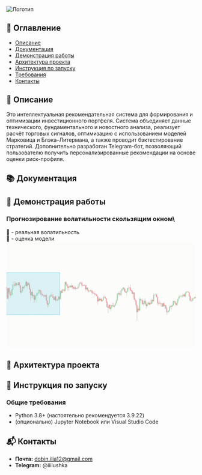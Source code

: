 ![Логотип](https://i.ibb.co/TBVhDjSB/har-rv.jpg)
## 📑 Оглавление
- [Описание](#описание)
- [Документация](#документация)
- [Демонстрация работы](#демонстрация-работы)
- [Архитектура проекта](#инструкция-по-запуску)
- [Инструкция по запуску](#инструкция-по-запуску)
- [Требования](#требования)
- [Контакты](#контакты)

## 📝 Описание
Это интеллектуальная рекомендательная система для формирования и оптимизации инвестиционного портфеля. Система объединяет данные технического, фундаментального и новостного анализа, реализует расчёт торговых сигналов, оптимизацию с использованием моделей Марковица и Блэка–Литермана, а также проводит бэктестирование стратегий. Дополнительно разработан Telegram-бот, позволяющий пользователю получить персонализированные рекомендации на основе оценки риск-профиля.

## 📚 Документация


## 🎥 Демонстрация работы
### Прогнозирование волатильности скользящим окном\
🔵 - реальная волатильность\
🔮 - оценка модели
![Демонстрация работы скользящей регрессии](rolling_regression.gif)

## 📌 Архитектура проекта



## 🚀 Инструкция по запуску

### Общие требования

- Python 3.8+ (настоятельно рекомендуется 3.9.22)
- (опционально) Jupyter Notebook или Visual Studio Code

## 📬 Контакты
- **Почта:** dobin.ilia12@gmail.com
- **Telegram:** @iiilushka

